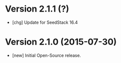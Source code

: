 # Version 2.1.1 (?)

* [chg] Update for SeedStack 16.4

# Version 2.1.0 (2015-07-30)

* [new] Initial Open-Source release.
